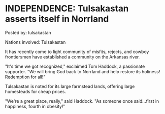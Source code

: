 # INDEPENDENCE: Tulsakastan asserts itself in Norrland

Posted by: tulsakastan

Nations involved: Tulsakastan

It has recently come to light community of misfits, rejects, and cowboy frontiersmen have established a community on the Arkansas river.

"It's time we got recognized," exclaimed Tom Haddock, a passionate supporter. "We will bring God back to Norrland and help restore its holiness! Redemption for all!"

Tulsakastan is noted for its large farmstead lands, offering large homesteads for cheap prices. 

"We're a great place, really," said Haddock. "As someone once said...first in happiness, fourth in obesity!"